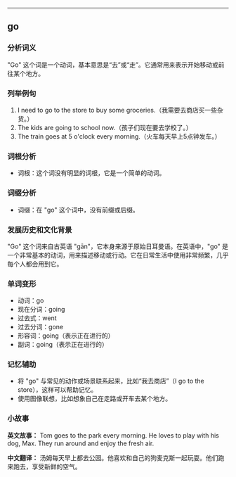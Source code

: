 
---------------
## go
### 分析词义
"Go" 这个词是一个动词，基本意思是“去”或“走”。它通常用来表示开始移动或前往某个地方。

### 列举例句
1. I need to go to the store to buy some groceries.（我需要去商店买一些杂货。）
2. The kids are going to school now.（孩子们现在要去学校了。）
3. The train goes at 5 o'clock every morning.（火车每天早上5点钟发车。）

### 词根分析
- 词根：这个词没有明显的词根，它是一个简单的动词。

### 词缀分析
- 词缀：在 "go" 这个词中，没有前缀或后缀。

### 发展历史和文化背景
"Go" 这个词来自古英语 "gān"，它本身来源于原始日耳曼语。在英语中，"go" 是一个非常基本的动词，用来描述移动或行动。它在日常生活中使用非常频繁，几乎每个人都会用到它。

### 单词变形
- 动词：go
- 现在分词：going
- 过去式：went
- 过去分词：gone
- 形容词：going（表示正在进行的）
- 副词：going（表示正在进行的）

### 记忆辅助
- 将 "go" 与常见的动作或场景联系起来，比如“我去商店”（I go to the store），这样可以帮助记忆。
- 使用图像联想，比如想象自己在走路或开车去某个地方。

### 小故事
**英文故事：**
Tom goes to the park every morning. He loves to play with his dog, Max. They run around and enjoy the fresh air. 

**中文翻译：**
汤姆每天早上都去公园。他喜欢和自己的狗麦克斯一起玩耍。他们跑来跑去，享受新鲜的空气。

